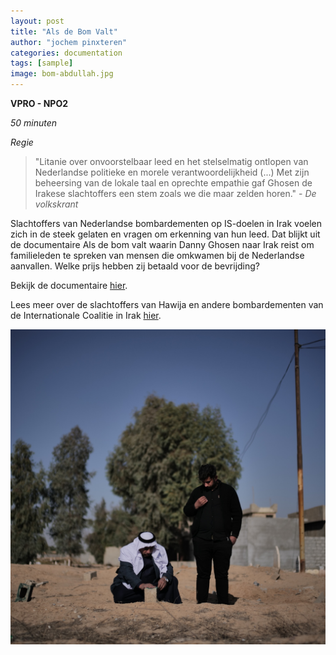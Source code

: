 ```yaml
---
layout: post
title: "Als de Bom Valt"
author: "jochem pinxteren"
categories: documentation
tags: [sample]
image: bom-abdullah.jpg
---
```


**VPRO - NPO2**

*50 minuten*

*Regie*

> "Litanie over onvoorstelbaar leed en het stelselmatig ontlopen van Nederlandse politieke en morele verantwoordelijkheid (...) Met zijn beheersing van de lokale taal en oprechte empathie gaf Ghosen de Irakese slachtoffers een stem zoals we die maar zelden horen." - *De volkskrant*

Slachtoffers van Nederlandse bombardementen op IS-doelen in Irak voelen zich in de steek gelaten en vragen om erkenning van hun leed. Dat blijkt uit de documentaire Als de bom valt waarin Danny Ghosen naar Irak reist om familieleden te spreken van mensen die omkwamen bij de Nederlandse aanvallen. Welke prijs hebben zij betaald voor de bevrijding?

Bekijk de documentaire [hier](https://www.npostart.nl/als-de-bom-valt-danny-ghosen-in-irak/21-02-2022/VPWON_1336189).

Lees meer over de slachtoffers van Hawija en andere bombardementen van de Internationale Coalitie in Irak [hier](https://www.vpro.nl/programmas/als-de-bom-valt/overlevers-in-beeld.html).

![Abdullah en zijn zoon bij het graf van zijn familie](/assets/img/bom-graf.jpg)